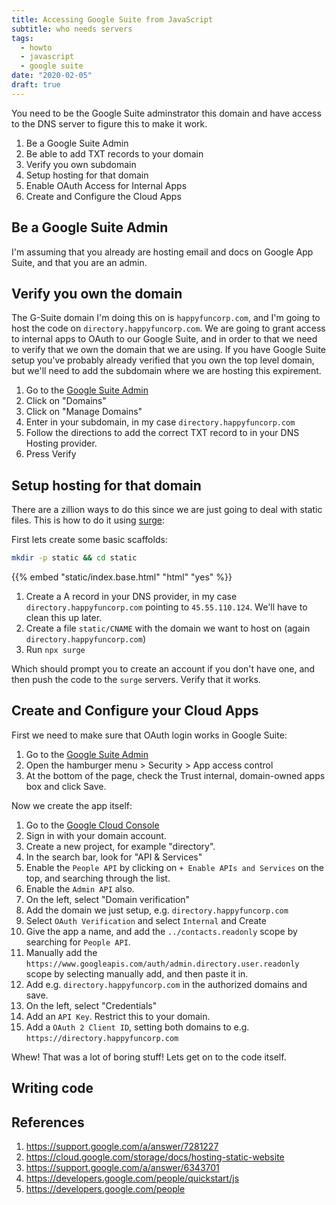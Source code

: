 ```yaml
---
title: Accessing Google Suite from JavaScript
subtitle: who needs servers
tags:
  - howto
  - javascript
  - google suite
date: "2020-02-05"
draft: true
---
```


You need to be the Google Suite adminstrator this domain and have access to the DNS server to figure this to make it work.

1. Be a Google Suite Admin
2. Be able to add TXT records to your domain
3. Verify you own subdomain
4. Setup hosting for that domain
5. Enable OAuth Access for Internal Apps
6. Create and Configure the Cloud Apps

## Be a Google Suite Admin

I'm assuming that you already are hosting email and docs on Google App Suite, and that you are an admin.

## Verify you own the domain

The G-Suite domain I'm doing this on is `happyfuncorp.com`, and I'm going to host the code on `directory.happyfuncorp.com`.  We are going to grant access to internal apps to OAuth to our Google Suite, and in order to that we need to verify that we own the domain that we are using.  If you have Google Suite setup you've probably already verified that you own the top level domain, but we'll need to add the subdomain where we are hosting this expirement.

1. Go to the [Google Suite Admin](https://admin.google.com/)
2. Click on "Domains"
3. Click on "Manage Domains"
4. Enter in your subdomain, in my case `directory.happyfuncorp.com`
5. Follow the directions to add the correct TXT record to in your DNS Hosting provider.
6. Press Verify

## Setup hosting for that domain

There are a zillion ways to do this since we are just going to deal with static files.  This is how to do it using [surge](https://surge.sh):

First lets create some basic scaffolds:

```bash
mkdir -p static && cd static
```

{{% embed "static/index.base.html" "html" "yes" %}}

1. Create a A record in your DNS provider, in my case `directory.happyfuncorp.com` pointing to `45.55.110.124`. We'll have to clean this up later.
2. Create a file `static/CNAME` with the domain we want to host on (again `directory.happyfuncorp.com`)
3. Run `npx surge`

Which should prompt you to create an account if you don't have one, and then push the code to the `surge` servers.  Verify that it works.

## Create and Configure your Cloud Apps

First we need to make sure that OAuth login works in Google Suite:

1. Go to the [Google Suite Admin](https://admin.google.com/)
1. Open the hamburger menu > Security > App access control
2. At the bottom of the page, check the Trust internal, domain-owned apps box and click Save.

Now we create the app itself:

1. Go to the [Google Cloud Console](https://console.cloud.google.com/)
2. Sign in with your domain account.
3. Create a new project, for example "directory".
4. In the search bar, look for "API & Services"
5. Enable the `People API` by clicking on `+ Enable APIs and Services` on the top, and searching through the list.
6. Enable the `Admin API` also.
6. On the left, select "Domain verification"
7. Add the domain we just setup, e.g. `directory.happyfuncorp.com`
8. Select `OAuth Verification` and select `Internal` and Create
9. Give the app a name, and add the `../contacts.readonly` scope by searching for `People API`.
10. Manually add the `https://www.googleapis.com/auth/admin.directory.user.readonly` scope by selecting manually add, and then paste it in.
10. Add e.g. `directory.happyfuncorp.com` in the authorized domains and save.
11. On the left, select "Credentials"
12. Add an `API Key`.  Restrict this to your domain.
13. Add a `OAuth 2 Client ID`, setting both domains to e.g. `https://directory.happyfuncorp.com`

Whew!  That was a lot of boring stuff!  Lets get on to the code itself.

## Writing code




## References

1. https://support.google.com/a/answer/7281227
1. https://cloud.google.com/storage/docs/hosting-static-website
1. https://support.google.com/a/answer/6343701
1. https://developers.google.com/people/quickstart/js
1. https://developers.google.com/people
